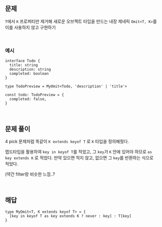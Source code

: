 ## 문제

`T`에서 `K` 프로퍼티만 제거해 새로운 오브젝트 타입을 만드는 내장 제네릭 `Omit<T, K>`를 이를 사용하지 않고 구현하기

<br>

### 예시

```tsx
interface Todo {
  title: string
  description: string
  completed: boolean
}

type TodoPreview = MyOmit<Todo, 'description' | 'title'>

const todo: TodoPreview = {
  completed: false,
}
```
<br>

## 문제 풀이

4 pick 문제처럼 똑같이 `K extends keyof T` 로 `K` 타입을 정의해줬다.

맵드타입을 활용하여 `key in keyof T`를 적었고, 그 `key`가 `K` 안에 있어야 하므로 `as key extends K` 로 적었다. 만약 있으면 적지 않고, 없으면 그 `key`를 반환하는 식으로 적었다.

(약간 filter랑 비슷한 느낌..?

<br>

## 해답

```tsx
type MyOmit<T, K extends keyof T> = {
  [key in keyof T as key extends K ? never : key] : T[key]
}
```